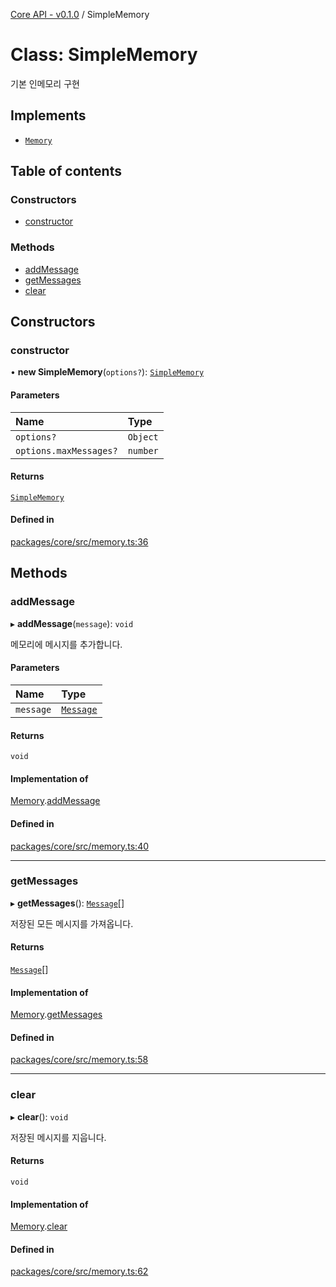 [Core API - v0.1.0](/api-reference/core/) / SimpleMemory

# Class: SimpleMemory

기본 인메모리 구현

## Implements

- [`Memory`](/api-reference/core/interfaces/Memory.md)

## Table of contents

### Constructors

- [constructor](#constructor)

### Methods

- [addMessage](#addmessage)
- [getMessages](#getmessages)
- [clear](#clear)

## Constructors

### <a id="constructor" name="constructor"></a> constructor

• **new SimpleMemory**(`options?`): [`SimpleMemory`]()

#### Parameters

| Name | Type |
| :------ | :------ |
| `options?` | `Object` |
| `options.maxMessages?` | `number` |

#### Returns

[`SimpleMemory`]()

#### Defined in

[packages/core/src/memory.ts:36](https://github.com/robotaio/robota/blob/main/packages/core/src/memory.ts#L36)

## Methods

### <a id="addmessage" name="addmessage"></a> addMessage

▸ **addMessage**(`message`): `void`

메모리에 메시지를 추가합니다.

#### Parameters

| Name | Type |
| :------ | :------ |
| `message` | [`Message`](/api-reference/core/interfaces/Message.md) |

#### Returns

`void`

#### Implementation of

[Memory](/api-reference/core/interfaces/Memory.md).[addMessage](/api-reference/core/interfaces/Memory.md#addmessage)

#### Defined in

[packages/core/src/memory.ts:40](https://github.com/robotaio/robota/blob/main/packages/core/src/memory.ts#L40)

___

### <a id="getmessages" name="getmessages"></a> getMessages

▸ **getMessages**(): [`Message`](/api-reference/core/interfaces/Message.md)[]

저장된 모든 메시지를 가져옵니다.

#### Returns

[`Message`](/api-reference/core/interfaces/Message.md)[]

#### Implementation of

[Memory](/api-reference/core/interfaces/Memory.md).[getMessages](/api-reference/core/interfaces/Memory.md#getmessages)

#### Defined in

[packages/core/src/memory.ts:58](https://github.com/robotaio/robota/blob/main/packages/core/src/memory.ts#L58)

___

### <a id="clear" name="clear"></a> clear

▸ **clear**(): `void`

저장된 메시지를 지웁니다.

#### Returns

`void`

#### Implementation of

[Memory](/api-reference/core/interfaces/Memory.md).[clear](/api-reference/core/interfaces/Memory.md#clear)

#### Defined in

[packages/core/src/memory.ts:62](https://github.com/robotaio/robota/blob/main/packages/core/src/memory.ts#L62)
